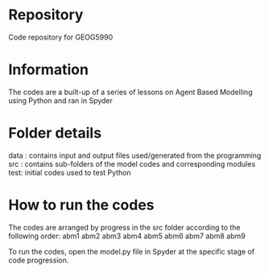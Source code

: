 # Repository
Code repository for GEOG5990

# Information
The codes are a built-up of a series of lessons on Agent Based Modelling using Python and ran in Spyder

# Folder details
data : contains input and output files used/generated from the programming
src : contains sub-folders of the model codes and corresponding modules
test: initial codes used to test Python

# How to run the codes
The codes are arranged by progress in the src folder according to the following order:
abm1
abm2
abm3
abm4
abm5
abm6
abm7
abm8
abm9

To run the codes, open the model.py file in Spyder at the specific stage of code progression.

